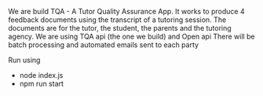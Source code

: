 We are build TQA - A Tutor Quality Assurance App. 
It works to produce 4 feedback documents using the transcript of a tutoring session. The documents are for the tutor, the student, the parents and the tutoring agency.
We are using TQA api (the one we build)  and Open api
There will be batch processing and automated emails sent to each party

Run using 
- node index.js 
- npm run start 

